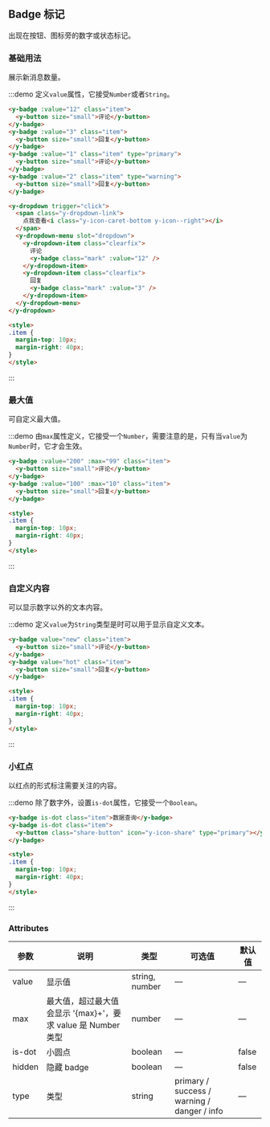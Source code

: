 ## Badge 标记

出现在按钮、图标旁的数字或状态标记。

### 基础用法
展示新消息数量。

:::demo 定义`value`属性，它接受`Number`或者`String`。

```html
<y-badge :value="12" class="item">
  <y-button size="small">评论</y-button>
</y-badge>
<y-badge :value="3" class="item">
  <y-button size="small">回复</y-button>
</y-badge>
<y-badge :value="1" class="item" type="primary">
  <y-button size="small">评论</y-button>
</y-badge>
<y-badge :value="2" class="item" type="warning">
  <y-button size="small">回复</y-button>
</y-badge>

<y-dropdown trigger="click">
  <span class="y-dropdown-link">
    点我查看<i class="y-icon-caret-bottom y-icon--right"></i>
  </span>
  <y-dropdown-menu slot="dropdown">
    <y-dropdown-item class="clearfix">
      评论
      <y-badge class="mark" :value="12" />
    </y-dropdown-item>
    <y-dropdown-item class="clearfix">
      回复
      <y-badge class="mark" :value="3" />
    </y-dropdown-item>
  </y-dropdown-menu>
</y-dropdown>

<style>
.item {
  margin-top: 10px;
  margin-right: 40px;
}
</style>
```
:::

### 最大值
可自定义最大值。

:::demo 由`max`属性定义，它接受一个`Number`，需要注意的是，只有当`value`为`Number`时，它才会生效。

```html
<y-badge :value="200" :max="99" class="item">
  <y-button size="small">评论</y-button>
</y-badge>
<y-badge :value="100" :max="10" class="item">
  <y-button size="small">回复</y-button>
</y-badge>

<style>
.item {
  margin-top: 10px;
  margin-right: 40px;
}
</style>
```
:::

### 自定义内容
可以显示数字以外的文本内容。

:::demo 定义`value`为`String`类型是时可以用于显示自定义文本。

```html
<y-badge value="new" class="item">
  <y-button size="small">评论</y-button>
</y-badge>
<y-badge value="hot" class="item">
  <y-button size="small">回复</y-button>
</y-badge>

<style>
.item {
  margin-top: 10px;
  margin-right: 40px;
}
</style>
```
:::

### 小红点
以红点的形式标注需要关注的内容。

:::demo 除了数字外，设置`is-dot`属性，它接受一个`Boolean`。

```html
<y-badge is-dot class="item">数据查询</y-badge>
<y-badge is-dot class="item">
  <y-button class="share-button" icon="y-icon-share" type="primary"></y-button>
</y-badge>

<style>
.item {
  margin-top: 10px;
  margin-right: 40px;
}
</style>
```
:::

### Attributes
| 参数          | 说明            | 类型            | 可选值                 | 默认值   |
|------------- |---------------- |---------------- |---------------------- |-------- |
| value        | 显示值           | string, number  |          —            |    —    |
| max          | 最大值，超过最大值会显示 '{max}+'，要求 value 是 Number 类型    | number  |         —              |     —    |
| is-dot       | 小圆点           | boolean         |         —             |  false  |
| hidden       | 隐藏 badge       | boolean         |         —             |  false  |
| type         | 类型             | string          | primary / success / warning / danger / info |    —    |

